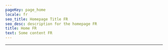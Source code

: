 ```yaml
---
pageKey: page_home
locale: fr
seo_title: Homepage Title FR
seo_desc: description for the homepage FR
title: Home FR
text: Some content FR
---
```

---
